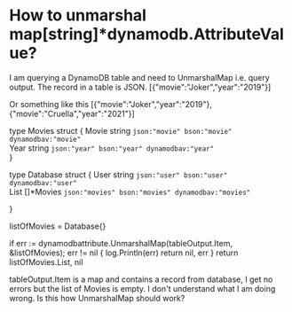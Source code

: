 
# How to unmarshal map[string]*dynamodb.AttributeValue?

I am querying a DynamoDB table and need to UnmarshalMap i.e. query output.
The record in a table is JSON.
[{"movie":"Joker","year":"2019"}]

Or something like this
[{"movie":"Joker","year":"2019"}, {"movie":"Cruella","year":"2021"}]

type Movies struct {
   Movie string `json:"movie" bson:"movie" dynamodbav:"movie"`   
   Year  string `json:"year" bson:"year" dynamodbav:"year"`   
}

type Database struct {
    User    string    `json:"user" bson:"user" dynamodbav:"user"`   
    List    []*Movies `json:"movies" bson:"movies" dynamodbav:"movies"`
    
}


listOfMovies = Database{}

if err := dynamodbattribute.UnmarshalMap(tableOutput.Item, &listOfMovies); err != nil {
        log.Println(err)
        return nil, err
    }
return listOfMovies.List, nil

tableOutput.Item is a map and contains a record from database, I get no errors but the list of Movies is empty. I don't understand what I am doing wrong. Is this how UnmarshalMap should work?

        